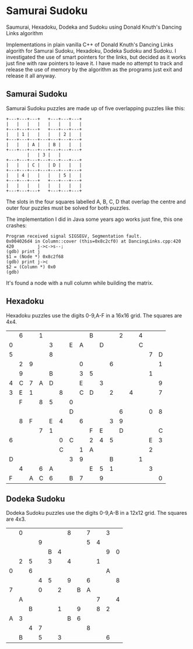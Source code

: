 # Samurai Sudoku
Saumurai, Hexadoku, Dodeka and Sudoku using Donald Knuth's Dancing
Links algorithm

Implementations in plain vanilla C++ of Donald Knuth's Dancing Links
algorith for Samurai Sudoku, Hexadoku, Dodeka Sudoku and Sudoku. I
investigated the use of smart pointers for the links, but decided as
it works just fine with raw pointers to leave it. I have made no
attempt to track and release the use of memory by the algorithm as the
programs just exit and release it all anyway.

## Samurai Sudoku
Samurai Sudoku puzzles are made up of five overlapping puzzles
like this:

	+---+---+---+   +---+---+---+
	|   |   |   |   |   |   |   |
	+---+---+---+   +---+---+---+
	|   | 1 |   |   |   | 2 |   |
	+---+---+---+---+---+---+---+
	|   |   | A |   | B |   |   |
	+---+---+---+---+---+---+---+
			|   | 3 |   |
	+---+---+---+---+---+---+---+
	|   |   | C |   | D |   |   |
	+---+---+---+---+---+---+---+
	|   | 4 |   |   |   | 5 |   |
	+---+---+---+   +---+---+---+
	|   |   |   |   |   |   |   |
	+---+---+---+   +---+---+---+

The slots in the four squares labelled A, B, C, D that overlap
the centre and outer four puzzles must be solved for both
puzzles.

The implementation I did in Java some years ago works just fine,
this one crashes:

	Program received signal SIGSEGV, Segmentation fault.
	0x004026d4 in Column::cover (this=0x8c2cf0) at DancingLinks.cpp:420
	420		    j->c->s--;
	(gdb) print j
	$1 = (Node *) 0x8c2f68
	(gdb) print j->c
	$2 = (Column *) 0x0
	(gdb) 

It's found a node with a null column while building the matrix.

## Hexadoku
Hexadoku puzzles use the digits 0-9,A-F in a 16x16 grid. The squares
are 4x4.

<table>
<tr><td> </td><td>6</td><td> </td><td>1</td><td> </td><td> </td><td> </td><td> </td><td>B</td><td> </td><td> </td><td>2</td><td> </td><td>4</td><td> </td><td> </td></tr>
<tr><td>0</td><td> </td><td> </td><td> </td><td>3</td><td> </td><td>E</td><td>A</td><td> </td><td>D</td><td> </td><td> </td><td> </td><td>C</td><td> </td><td> </td></tr>
<tr><td>5</td><td> </td><td> </td><td> </td><td>8</td><td> </td><td> </td><td> </td><td> </td><td> </td><td> </td><td> </td><td> </td><td> </td><td>7</td><td>D</td></tr>
<tr><td> </td><td>2</td><td>9</td><td> </td><td> </td><td> </td><td> </td><td>0</td><td> </td><td> </td><td>6</td><td> </td><td> </td><td> </td><td> </td><td>1</td></tr>
<tr><td> </td><td>9</td><td> </td><td> </td><td>B</td><td> </td><td> </td><td>3</td><td>5</td><td> </td><td> </td><td> </td><td> </td><td> </td><td>1</td><td> </td></tr>
<tr><td>4</td><td>C</td><td>7</td><td>A</td><td>D</td><td> </td><td> </td><td>E</td><td> </td><td>3</td><td> </td><td> </td><td> </td><td> </td><td> </td><td>9</td></tr>
<tr><td>3</td><td>E</td><td>1</td><td> </td><td> </td><td>8</td><td> </td><td>C</td><td>D</td><td> </td><td>2</td><td> </td><td>4</td><td> </td><td> </td><td>7</td></tr>
<tr><td> </td><td>F</td><td> </td><td>8</td><td>5</td><td> </td><td>0</td><td> </td><td> </td><td> </td><td> </td><td> </td><td> </td><td> </td><td> </td><td> </td></tr>
<tr><td> </td><td> </td><td> </td><td> </td><td> </td><td> </td><td>D</td><td> </td><td> </td><td> </td><td> </td><td>6</td><td> </td><td> </td><td>0</td><td>8</td></tr>
<tr><td> </td><td>8</td><td>F</td><td> </td><td>E</td><td>4</td><td> </td><td>6</td><td> </td><td> </td><td>3</td><td>9</td><td> </td><td> </td><td> </td><td> </td></tr>
<tr><td> </td><td> </td><td> </td><td>7</td><td>1</td><td> </td><td> </td><td> </td><td>F</td><td>E</td><td> </td><td>D</td><td> </td><td> </td><td> </td><td>C</td></tr>
<tr><td>6</td><td> </td><td> </td><td> </td><td> </td><td>0</td><td>C</td><td> </td><td>2</td><td>4</td><td>5</td><td> </td><td> </td><td> </td><td>E</td><td>3</td></tr>
<tr><td> </td><td> </td><td> </td><td> </td><td> </td><td>C</td><td> </td><td>1</td><td>A</td><td> </td><td> </td><td> </td><td> </td><td> </td><td>2</td><td> </td></tr>
<tr><td>D</td><td> </td><td> </td><td> </td><td> </td><td> </td><td>3</td><td>9</td><td> </td><td> </td><td>B</td><td> </td><td> </td><td>1</td><td> </td><td> </td></tr>
<tr><td> </td><td>4</td><td> </td><td>6</td><td>A</td><td> </td><td> </td><td> </td><td>E</td><td>5</td><td>1</td><td> </td><td> </td><td> </td><td>3</td><td> </td></tr>
<tr><td>F</td><td> </td><td>A</td><td>C</td><td>6</td><td> </td><td>B</td><td>7</td><td> </td><td>9</td><td> </td><td> </td><td> </td><td> </td><td> </td><td>0</td></tr>
</table>

## Dodeka Sudoku
Dodeka Sudoku puzzles use the digits 0-9,A-B in a 12x12 grid. The squares
are 4x3.

<table>
<tr><td> </td><td>0</td><td> </td><td> </td><td> </td><td> </td><td>8</td><td> </td><td>7</td><td> </td><td>3</td><td> </td></tr>
<tr><td> </td><td> </td><td> </td><td>9</td><td> </td><td> </td><td> </td><td> </td><td>5</td><td>4</td><td> </td><td> </td></tr>
<tr><td> </td><td> </td><td> </td><td> </td><td>B</td><td>4</td><td> </td><td> </td><td> </td><td> </td><td>9</td><td>0</td></tr>
<tr><td> </td><td>2</td><td>5</td><td> </td><td>3</td><td> </td><td>4</td><td> </td><td> </td><td>1</td><td> </td><td> </td></tr>
<tr><td>0</td><td> </td><td>6</td><td> </td><td> </td><td> </td><td> </td><td> </td><td> </td><td> </td><td>A</td><td> </td></tr>
<tr><td> </td><td> </td><td> </td><td>4</td><td>5</td><td> </td><td>9</td><td> </td><td>6</td><td> </td><td> </td><td>8</td></tr>
<tr><td>7</td><td> </td><td> </td><td>0</td><td> </td><td>2</td><td> </td><td>B</td><td>A</td><td> </td><td> </td><td> </td></tr>
<tr><td> </td><td>A</td><td> </td><td> </td><td> </td><td> </td><td> </td><td> </td><td> </td><td>7</td><td> </td><td>4</td></tr>
<tr><td> </td><td> </td><td>B</td><td> </td><td> </td><td>1</td><td> </td><td>9</td><td> </td><td>8</td><td>2</td><td> </td></tr>
<tr><td>A</td><td>3</td><td> </td><td> </td><td> </td><td> </td><td>B</td><td>6</td><td> </td><td> </td><td> </td><td> </td></tr>
<tr><td> </td><td> </td><td>4</td><td>7</td><td> </td><td> </td><td> </td><td> </td><td>8</td><td> </td><td> </td><td> </td></tr>
<tr><td> </td><td>B</td><td> </td><td>5</td><td> </td><td>3</td><td> </td><td> </td><td> </td><td> </td><td>6</td><td> </td></tr>
</table>
